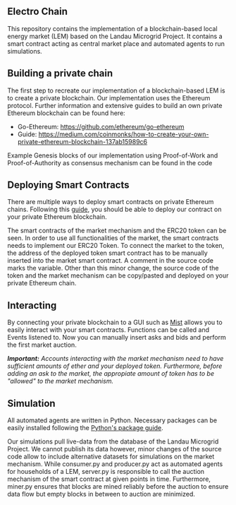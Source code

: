 ## Electro Chain 

This repository contains the implementation of a blockchain-based local energy market (LEM) based on the Landau Microgrid Project. It contains a smart contract acting as central market place and automated agents to run simulations.

## Building a private chain

The first step to recreate our implementation of a blockchain-based LEM is to create a private blockchain. Our implementation uses the Ethereum protocol. Further information and extensive guides to build an own private Ethereum blockchain can be found here:

- Go-Ethereum:  https://github.com/ethereum/go-ethereum
- Guide:        https://medium.com/coinmonks/how-to-create-your-own-private-ethereum-blockchain-137ab15989c6

Example Genesis blocks of our implementation using Proof-of-Work and Proof-of-Authority as consensus mechanism can be found in the code

## Deploying Smart Contracts

There are multiple ways to deploy smart contracts on private Ethereum chains. Following this [guide](https://www.virtualforce.io/blockchain/create-deploy-your-first-smart-contract-on-private-blockchain/), you should be able to deploy our contract on your private Ethereum blockchain.

The smart contracts of the market mechanism and the ERC20 token can be seen. In order to use all functionalities of the market, the smart contracts needs to implement our ERC20 Token. To connect the market to the token, the address of the deployed token smart contract has to be manually inserted into the market smart contract. A comment in the source code marks the variable.
Other than this minor change, the source code of the token and the market mechanism can be copy/pasted and deployed on your private Ethereum chain.

## Interacting
By connecting your private blockchain to a GUI such as [Mist](https://github.com/ethereum/mist) allows you to easily interact with your smart contracts. Functions can be called and Events listened to. Now you can manually insert asks and bids and perform the first market auction.

***Important:*** *Accounts interacting with the market mechanism need to have sufficient amounts of ether and your deployed token. Furthermore, before adding an ask to the market, the appropiate amount of token has to be "allowed" to the market mechanism.*

## Simulation
All automated agents are written in Python. Necessary packages can be easily installed following the [Python's package guide](https://packaging.python.org/tutorials/installing-packages/).

Our simulations pull live-data from the database of the Landau Microgrid Project. We cannot publish its data however, minor changes of the source code allow to include alternative datasets for simulations on the market mechanism.
While consumer.py and producer.py act as automated agents for households of a LEM, server.py is responsible to call the auction mechanism of the smart contract at given points in time. Furthermore, miner.py ensures that blocks are mined reliably before the auction to ensure data flow but empty blocks in between to auction are minimized.
